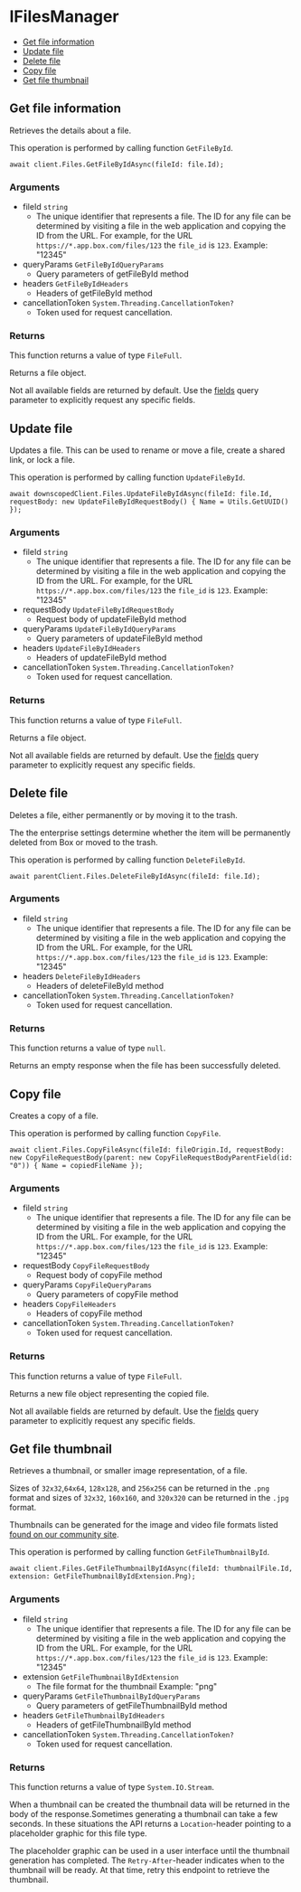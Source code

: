# IFilesManager


- [Get file information](#get-file-information)
- [Update file](#update-file)
- [Delete file](#delete-file)
- [Copy file](#copy-file)
- [Get file thumbnail](#get-file-thumbnail)

## Get file information

Retrieves the details about a file.

This operation is performed by calling function `GetFileById`.



```
await client.Files.GetFileByIdAsync(fileId: file.Id);
```

### Arguments

- fileId `string`
  - The unique identifier that represents a file.  The ID for any file can be determined by visiting a file in the web application and copying the ID from the URL. For example, for the URL `https://*.app.box.com/files/123` the `file_id` is `123`. Example: "12345"
- queryParams `GetFileByIdQueryParams`
  - Query parameters of getFileById method
- headers `GetFileByIdHeaders`
  - Headers of getFileById method
- cancellationToken `System.Threading.CancellationToken?`
  - Token used for request cancellation.


### Returns

This function returns a value of type `FileFull`.

Returns a file object.

Not all available fields are returned by default. Use the
[fields](#param-fields) query parameter to explicitly request
any specific fields.


## Update file

Updates a file. This can be used to rename or move a file,
create a shared link, or lock a file.

This operation is performed by calling function `UpdateFileById`.



```
await downscopedClient.Files.UpdateFileByIdAsync(fileId: file.Id, requestBody: new UpdateFileByIdRequestBody() { Name = Utils.GetUUID() });
```

### Arguments

- fileId `string`
  - The unique identifier that represents a file.  The ID for any file can be determined by visiting a file in the web application and copying the ID from the URL. For example, for the URL `https://*.app.box.com/files/123` the `file_id` is `123`. Example: "12345"
- requestBody `UpdateFileByIdRequestBody`
  - Request body of updateFileById method
- queryParams `UpdateFileByIdQueryParams`
  - Query parameters of updateFileById method
- headers `UpdateFileByIdHeaders`
  - Headers of updateFileById method
- cancellationToken `System.Threading.CancellationToken?`
  - Token used for request cancellation.


### Returns

This function returns a value of type `FileFull`.

Returns a file object.

Not all available fields are returned by default. Use the
[fields](#param-fields) query parameter to explicitly request
any specific fields.


## Delete file

Deletes a file, either permanently or by moving it to
the trash.

The the enterprise settings determine whether the item will
be permanently deleted from Box or moved to the trash.

This operation is performed by calling function `DeleteFileById`.



```
await parentClient.Files.DeleteFileByIdAsync(fileId: file.Id);
```

### Arguments

- fileId `string`
  - The unique identifier that represents a file.  The ID for any file can be determined by visiting a file in the web application and copying the ID from the URL. For example, for the URL `https://*.app.box.com/files/123` the `file_id` is `123`. Example: "12345"
- headers `DeleteFileByIdHeaders`
  - Headers of deleteFileById method
- cancellationToken `System.Threading.CancellationToken?`
  - Token used for request cancellation.


### Returns

This function returns a value of type `null`.

Returns an empty response when the file has been successfully
deleted.


## Copy file

Creates a copy of a file.

This operation is performed by calling function `CopyFile`.



```
await client.Files.CopyFileAsync(fileId: fileOrigin.Id, requestBody: new CopyFileRequestBody(parent: new CopyFileRequestBodyParentField(id: "0")) { Name = copiedFileName });
```

### Arguments

- fileId `string`
  - The unique identifier that represents a file.  The ID for any file can be determined by visiting a file in the web application and copying the ID from the URL. For example, for the URL `https://*.app.box.com/files/123` the `file_id` is `123`. Example: "12345"
- requestBody `CopyFileRequestBody`
  - Request body of copyFile method
- queryParams `CopyFileQueryParams`
  - Query parameters of copyFile method
- headers `CopyFileHeaders`
  - Headers of copyFile method
- cancellationToken `System.Threading.CancellationToken?`
  - Token used for request cancellation.


### Returns

This function returns a value of type `FileFull`.

Returns a new file object representing the copied file.

Not all available fields are returned by default. Use the
[fields](#param-fields) query parameter to explicitly request
any specific fields.


## Get file thumbnail

Retrieves a thumbnail, or smaller image representation, of a file.

Sizes of `32x32`,`64x64`, `128x128`, and `256x256` can be returned in
the `.png` format and sizes of `32x32`, `160x160`, and `320x320`
can be returned in the `.jpg` format.

Thumbnails can be generated for the image and video file formats listed
[found on our community site][1].

[1]: https://community.box.com/t5/Migrating-and-Previewing-Content/File-Types-and-Fonts-Supported-in-Box-Content-Preview/ta-p/327

This operation is performed by calling function `GetFileThumbnailById`.



```
await client.Files.GetFileThumbnailByIdAsync(fileId: thumbnailFile.Id, extension: GetFileThumbnailByIdExtension.Png);
```

### Arguments

- fileId `string`
  - The unique identifier that represents a file.  The ID for any file can be determined by visiting a file in the web application and copying the ID from the URL. For example, for the URL `https://*.app.box.com/files/123` the `file_id` is `123`. Example: "12345"
- extension `GetFileThumbnailByIdExtension`
  - The file format for the thumbnail Example: "png"
- queryParams `GetFileThumbnailByIdQueryParams`
  - Query parameters of getFileThumbnailById method
- headers `GetFileThumbnailByIdHeaders`
  - Headers of getFileThumbnailById method
- cancellationToken `System.Threading.CancellationToken?`
  - Token used for request cancellation.


### Returns

This function returns a value of type `System.IO.Stream`.

When a thumbnail can be created the thumbnail data will be
returned in the body of the response.Sometimes generating a thumbnail can take a few seconds. In these
situations the API returns a `Location`-header pointing to a
placeholder graphic for this file type.

The placeholder graphic can be used in a user interface until the
thumbnail generation has completed. The `Retry-After`-header indicates
when to the thumbnail will be ready. At that time, retry this endpoint
to retrieve the thumbnail.


